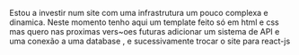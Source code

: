 Estou a investir num site com uma infrastrutura um pouco complexa e dinamica. Neste momento tenho aqui um template feito só em html e css mas quero nas proximas vers~oes futuras adicionar um sistema de API e uma conexão a uma database , e sucessivamente trocar o site para react-js  
